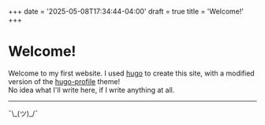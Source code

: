 +++
date = '2025-05-08T17:34:44-04:00'
draft = true
title = 'Welcome!'
+++

# Welcome!

Welcome to my first website. I used [hugo](https://gohugo.io/) to create this site, with a modified version of the [hugo-profile](https://github.com/gurusabarish/hugo-profile) theme!  
No idea what I'll write here, if I write anything at all. 

--- 

¯\\\_(ツ)\_/¯

